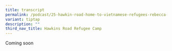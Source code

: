 ```yaml
---
title: transcript
permalink: /podcast/25-hawkin-road-home-to-vietnamese-refugees-rebecca-tan/transcript/
variant: tiptap
description: ""
third_nav_title: Hawkins Road Refugee Camp
---
```

<p>Coming soon</p>